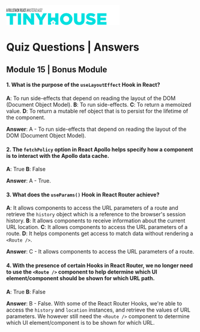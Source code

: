 <img src="../../../images/tinyhouse-logo.png" width="60%"/>

# Quiz Questions | Answers

## Module 15 | Bonus Module

#### 1. What is the purpose of the `useLayoutEffect` Hook in React?

**A**: To run side-effects that depend on reading the layout of the DOM (Document Object Model).
**B**: To run side-effects.
**C**: To return a memoized value.
**D**: To return a mutable ref object that is to persist for the lifetime of the component.

**Answer**: A - To run side-effects that depend on reading the layout of the DOM (Document Object Model).

#### 2. The `fetchPolicy` option in React Apollo helps specify how a component is to interact with the Apollo data cache.

**A**: True
**B**: False

**Answer**: A - True.

#### 3. What does the `useParams()` Hook in React Router achieve?

**A**: It allows components to access the URL parameters of a route and retrieve the `history` object which is a reference to the browser's session history.
**B**: It allows components to receive information about the current URL location.
**C**: It allows components to access the URL parameters of a route.
**D**: It helps components get access to match data without rendering a `<Route />`.

**Answer**: C - It allows components to access the URL parameters of a route.

#### 4. With the presence of certain Hooks in React Router, we no longer need to use the `<Route />` component to help determine which UI element/component should be shown for which URL path.

**A**: True
**B**: False

**Answer**: B - False. With some of the React Router Hooks, we're able to access the `history` and `location` instances, and retrieve the values of URL parameters. We however still need the `<Route />` component to determine which UI element/component is to be shown for which URL.
